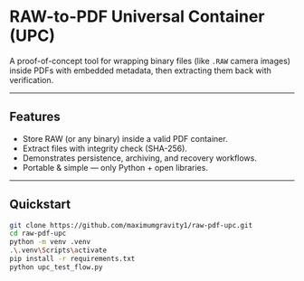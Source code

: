 # RAW-to-PDF Universal Container (UPC)

A proof-of-concept tool for wrapping binary files (like `.RAW` camera images) inside PDFs with embedded metadata, then extracting them back with verification.

---

## Features
- Store RAW (or any binary) inside a valid PDF container.
- Extract files with integrity check (SHA-256).
- Demonstrates persistence, archiving, and recovery workflows.
- Portable & simple — only Python + open libraries.

---

## Quickstart
```bash
git clone https://github.com/maximumgravity1/raw-pdf-upc.git
cd raw-pdf-upc
python -m venv .venv
.\.venv\Scripts\activate
pip install -r requirements.txt
python upc_test_flow.py
